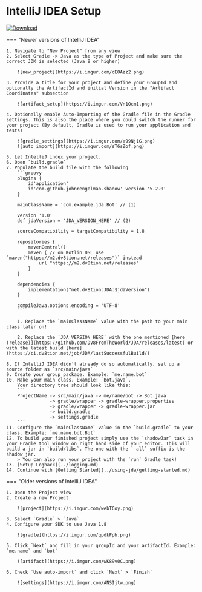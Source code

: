 # IntelliJ IDEA Setup

[ ![Download](https://shields.io/maven-metadata/v?metadataUrl=https%3A%2F%2Fm2.dv8tion.net%2Freleases%2Fnet%2Fdv8tion%2FJDA%2Fmaven-metadata.xml&color=informational&label=Download&style=for-the-badge) ](https://ci.dv8tion.net/job/JDA/lastSuccessfulBuild/)

=== "Newer versions of IntelliJ IDEA"

    1. Navigate to "New Project" from any view
    2. Select Gradle -> Java as the type of Project and make sure the correct JDK is selected (Java 8 or higher)

        ![new_project](https://i.imgur.com/cEOAzz2.png)

    3. Provide a title for your project and define your GroupId and optionally the ArtifactId and initial Version in the "Artifact Coordinates" subsection

        ![artifact_setup](https://i.imgur.com/Vn1Ocm1.png)

    4. Optionally enable Auto-Importing of the Gradle file in the Gradle settings. This is also the place where you could switch the runner for your project (By default, Gradle is used to run your application and tests)

        ![gradle_settings](https://i.imgur.com/a99Nj1G.png)
        ![auto_import](https://i.imgur.com/sT6sZof.png)

    5. Let IntelliJ index your project.
    6. Open `build.gradle`
    7. Populate the build file with the following
        ```groovy
        plugins {
            id'application'
            id'com.github.johnrengelman.shadow' version '5.2.0'
        }
        
        mainClassName = 'com.example.jda.Bot' // (1)
        
        version '1.0'
        def jdaVersion = 'JDA_VERSION_HERE' // (2)
        
        sourceCompatibility = targetCompatibility = 1.8
        
        repositories {
            mavenCentral()
            maven { // on Kotlin DSL use `maven("https://m2.dv8tion.net/releases")` instead
                url "https://m2.dv8tion.net/releases"
            }
        }
        
        dependencies {
            implementation("net.dv8tion:JDA:$jdaVersion")
        }
        
        compileJava.options.encoding = 'UTF-8'
        ```
    
        1. Replace the `mainClassName` value with the path to your main class later on! 

        2. Replace the `JDA_VERSION_HERE` with the one mentioned [here (release)](https://github.com/DV8FromTheWorld/JDA/releases/latest) or with the latest build [here](https://ci.dv8tion.net/job/JDA/lastSuccessfulBuild/)

    8. If IntelliJ IDEA didn't already do so automatically, set up a source folder as `src/main/java`
    9. Create your group package. Example: `me.name.bot`
    10. Make your main class. Example: `Bot.java`.
        Your directory tree should look like this:
        ```
        ProjectName -> src/main/java -> me/name/bot -> Bot.java
                    -> gradle/wrapper -> gradle-wrapper.properties
                    -> gradle/wrapper -> gradle-wrapper.jar
                    -> build.gradle
                    -> settings.gradle
        ```
    11. Configure the `mainClassName` value in the `build.gradle` to your class. Example: `me.name.bot.Bot`
    12. To build your finished project simply use the `shadowJar` task in your Gradle tool window on right hand side of your editor. This will build a jar in `build/libs`. The one with the `-all` suffix is the shadow jar.
        > You can also run your project with the `run` Gradle task!
    13. [Setup Logback](../logging.md)
    14. Continue with [Getting Started](../using-jda/getting-started.md)


=== "Older versions of IntelliJ IDEA"

    1. Open the Project view
    2. Create a new Project

        ![project](https://i.imgur.com/webTCoy.png)

    3. Select `Gradle` > `Java`
    4. Configure your SDK to use Java 1.8

        ![gradle](https://i.imgur.com/qpdkFph.png)

    5. Click `Next` and fill in your groupId and your artifactId. Example: `me.name` and `bot`

        ![artifact](https://i.imgur.com/wK89v0C.png)

    6. Check `Use auto-import` and click `Next` > `Finish`

        ![settings](https://i.imgur.com/ANSIjtw.png)
        
